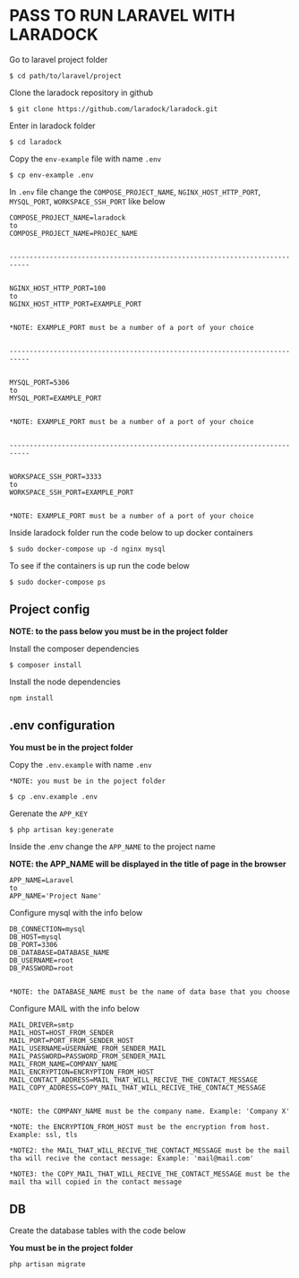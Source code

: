 # PASS TO RUN LARAVEL WITH LARADOCK

Go to laravel project folder

```console
$ cd path/to/laravel/project
```

Clone the laradock repository in github

```console
$ git clone https://github.com/laradock/laradock.git
```

Enter in laradock folder

```console
$ cd laradock
```

Copy the `env-example` file with name `.env`

```console
$ cp env-example .env
```

In `.env` file change the `COMPOSE_PROJECT_NAME`, `NGINX_HOST_HTTP_PORT`, `MYSQL_PORT`, `WORKSPACE_SSH_PORT` like below

```
COMPOSE_PROJECT_NAME=laradock
to
COMPOSE_PROJECT_NAME=PROJEC_NAME


---------------------------------------------------------------------------


NGINX_HOST_HTTP_PORT=100
to
NGINX_HOST_HTTP_PORT=EXAMPLE_PORT


*NOTE: EXAMPLE_PORT must be a number of a port of your choice


---------------------------------------------------------------------------


MYSQL_PORT=5306
to
MYSQL_PORT=EXAMPLE_PORT


*NOTE: EXAMPLE_PORT must be a number of a port of your choice


---------------------------------------------------------------------------


WORKSPACE_SSH_PORT=3333
to
WORKSPACE_SSH_PORT=EXAMPLE_PORT


*NOTE: EXAMPLE_PORT must be a number of a port of your choice
```

Inside laradock folder run the code below to up docker containers

```console
$ sudo docker-compose up -d nginx mysql
```

To see if the containers is up run the code below

```console
$ sudo docker-compose ps
```


## Project config

**NOTE: to the pass below you must be in the project folder**

Install the composer dependencies

```console
$ composer install
```

Install the node dependencies

```
npm install
```


## .env configuration

**You must be in the project folder**

Copy the `.env.example` with name `.env`

```console
*NOTE: you must be in the poject folder

$ cp .env.example .env
```

Gerenate the `APP_KEY`

```console
$ php artisan key:generate
```

Inside the .env change the `APP_NAME` to the project name

**NOTE: the APP_NAME will be displayed in the title of page in the browser**

```
APP_NAME=Laravel
to
APP_NAME='Project Name'
```

Configure mysql with the info below

```
DB_CONNECTION=mysql
DB_HOST=mysql
DB_PORT=3306
DB_DATABASE=DATABASE_NAME
DB_USERNAME=root
DB_PASSWORD=root


*NOTE: the DATABASE_NAME must be the name of data base that you choose
```

Configure MAIL with the info below

```
MAIL_DRIVER=smtp
MAIL_HOST=HOST_FROM_SENDER
MAIL_PORT=PORT_FROM_SENDER_HOST
MAIL_USERNAME=USERNAME_FROM_SENDER_MAIL
MAIL_PASSWORD=PASSWORD_FROM_SENDER_MAIL
MAIL_FROM_NAME=COMPANY_NAME
MAIL_ENCRYPTION=ENCRYPTION_FROM_HOST
MAIL_CONTACT_ADDRESS=MAIL_THAT_WILL_RECIVE_THE_CONTACT_MESSAGE
MAIL_COPY_ADDRESS=COPY_MAIL_THAT_WILL_RECIVE_THE_CONTACT_MESSAGE


*NOTE: the COMPANY_NAME must be the company name. Example: 'Company X'

*NOTE: the ENCRYPTION_FROM_HOST must be the encryption from host. Example: ssl, tls

*NOTE2: the MAIL_THAT_WILL_RECIVE_THE_CONTACT_MESSAGE must be the mail tha will recive the contact message: Example: 'mail@mail.com'

*NOTE3: the COPY_MAIL_THAT_WILL_RECIVE_THE_CONTACT_MESSAGE must be the mail tha will copied in the contact message
```


## DB

Create the database tables with the code below

**You must be in the project folder**

```
php artisan migrate
```
